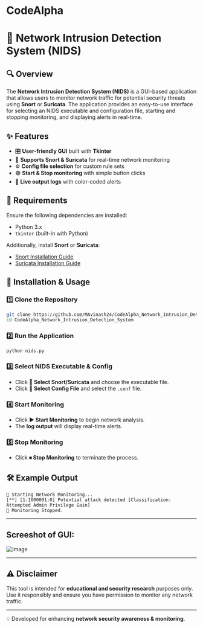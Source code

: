 # CodeAlpha

# 🚀 Network Intrusion Detection System (NIDS)

## 🔍 Overview
The **Network Intrusion Detection System (NIDS)** is a GUI-based application that allows users to monitor network traffic for potential security threats using **Snort** or **Suricata**. The application provides an easy-to-use interface for selecting an NIDS executable and configuration file, starting and stopping monitoring, and displaying alerts in real-time.

## ✨ Features
- 🎛 **User-friendly GUI** built with **Tkinter**
- 📂 **Supports Snort & Suricata** for real-time network monitoring
- ⚙️ **Config file selection** for custom rule sets
- 🟢 **Start & Stop monitoring** with simple button clicks
- 📜 **Live output logs** with color-coded alerts

## 📌 Requirements
Ensure the following dependencies are installed:
- Python 3.x
- `tkinter` (built-in with Python)

Additionally, install **Snort** or **Suricata**:
- [Snort Installation Guide](https://www.snort.org/downloads)
- [Suricata Installation Guide](https://suricata.io/get-started/)

## 🚀 Installation & Usage
### 1️⃣ Clone the Repository
```bash
git clone https://github.com/MAvinash24/CodeAlpha_Network_Intrusion_Detection_System.git
cd CodeAlpha_Network_Intrusion_Detection_System
```

### 2️⃣ Run the Application
```bash
python nids.py
```

### 3️⃣ Select NIDS Executable & Config
- Click **📂 Select Snort/Suricata** and choose the executable file.
- Click **📂 Select Config File** and select the `.conf` file.

### 4️⃣ Start Monitoring
- Click **▶ Start Monitoring** to begin network analysis.
- The **log output** will display real-time alerts.

### 5️⃣ Stop Monitoring
- Click **⏹ Stop Monitoring** to terminate the process.

## 🛠 Example Output
```plaintext
🚀 Starting Network Monitoring...
[**] [1:1000001:0] Potential attack detected [Classification: Attempted Admin Privilege Gain]
🚨 Monitoring Stopped.
```

---
## Screeshot of GUI:

![image](https://github.com/user-attachments/assets/86602635-481e-4599-8650-518cf321a8fe)

---

## ⚠️ Disclaimer
This tool is intended for **educational and security research** purposes only. Use it responsibly and ensure you have permission to monitor any network traffic.

---
💡 Developed for enhancing **network security awareness & monitoring**.

